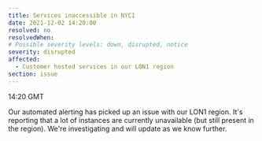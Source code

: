 ```yaml
---
title: Services inaccessible in NYC1
date: 2021-12-02 14:20:00
resolved: no
resolvedWhen:
# Possible severity levels: down, disrupted, notice
severity: disrupted
affected:
  - Customer hosted services in our LON1 region
section: issue
---
```


14:20 GMT

Our automated alerting has picked up an issue with our LON1 region. It's reporting that a lot of instances are currently unavailable (but still present in the region). We're investigating and will update as we know further.

